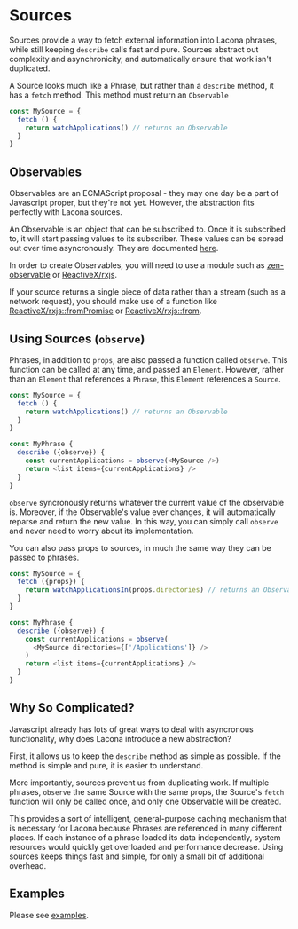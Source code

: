 # Sources

Sources provide a way to fetch external information into Lacona phrases,
while still keeping `describe` calls fast and pure. Sources abstract
out complexity and asynchronicity, and automatically ensure that work
isn't duplicated. 

A Source looks much like a Phrase, but rather than a `describe` method,
it has a `fetch` method. This method must return an `Observable`

```js
const MySource = {
  fetch () {
    return watchApplications() // returns an Observable
  }
}
```

## Observables

Observables are an ECMAScript proposal - they may one day be a part
of Javascript proper, but they're not yet. However, the abstraction fits
perfectly with Lacona sources.

An Observable is an object that can be subscribed to. Once it is subscribed to,
it will start passing values to its subscriber. These values can be spread
out over time asyncronously. They are documented
[here](https://github.com/zenparsing/es-observable).

In order to create Observables, you will need to use a module such as
[zen-observable](https://github.com/zenparsing/zen-observable) or
[ReactiveX/rxjs](https://github.com/ReactiveX/RxJS).

If your source returns a single piece of data rather than a stream (such
as a network request), you should make use of a function like
[ReactiveX/rxjs::fromPromise](https://github.com/Reactive-Extensions/RxJS/blob/master/doc/api/core/operators/frompromise.md) or
[ReactiveX/rxjs::from](https://github.com/Reactive-Extensions/RxJS/blob/master/doc/api/core/operators/of.md).

## Using Sources (`observe`)

Phrases, in addition to `props`, are also passed a function called `observe`.
This function can be called at any time, and passed an `Element`. However,
rather than an `Element` that references a `Phrase`, this `Element` references a
`Source`.

```js
const MySource = {
  fetch () {
    return watchApplications() // returns an Observable
  }
}

const MyPhrase {
  describe ({observe}) {
    const currentApplications = observe(<MySource />)
    return <list items={currentApplications} />
  }
}
```

`observe` syncronously returns whatever the current value of the observable is. 
Moreover, if the Observable's value ever changes, it will automatically reparse
and return the new value. In this way, you can simply call `observe` and
never need to worry about its implementation.

You can also pass props to sources, in much the same way they can be passed
to phrases.

```js
const MySource = {
  fetch ({props}) {
    return watchApplicationsIn(props.directories) // returns an Observable
  }
}

const MyPhrase {
  describe ({observe}) {
    const currentApplications = observe(
      <MySource directories={['/Applications']} />
    )
    return <list items={currentApplications} />
  }
}
```

## Why So Complicated?

Javascript already has lots of great ways to deal with asyncronous functionality,
why does Lacona introduce a new abstraction?

First, it allows us to keep the `describe` method as simple as possible. If the
method is simple and pure, it is easier to understand.

More importantly, sources prevent us from duplicating work. If multiple phrases,
`observe` the same Source with the same props, the Source's `fetch` function
will only be called once, and only one Observable will be created.

This provides a sort of intelligent, general-purpose caching mechanism that is
necessary for Lacona because Phrases are referenced in many different places.
If each instance of a phrase loaded its data independently, system resources
would quickly get overloaded and performance decrease. Using sources keeps things
fast and simple, for only a small bit of additional overhead.

## Examples

Please see [examples](docs/examples.md).